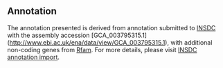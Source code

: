 
Annotation
----------

The annotation presented is derived from annotation submitted to
[INSDC](http://www.insdc.org) with the assembly accession [GCA\_003795315.1]
(http://www.ebi.ac.uk/ena/data/view/GCA_003795315.1),
with additional non-coding genes from
[Rfam](http://rfam.xfam.org/). For more details, please visit [INSDC
annotation import](http://ensemblgenomes.org/info/data/insdc_annotation).
